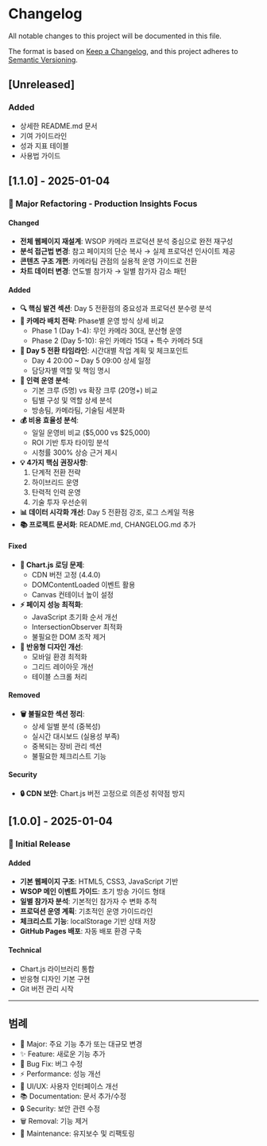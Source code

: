 # Changelog

All notable changes to this project will be documented in this file.

The format is based on [Keep a Changelog](https://keepachangelog.com/en/1.0.0/),
and this project adheres to [Semantic Versioning](https://semver.org/spec/v2.0.0.html).

## [Unreleased]

### Added
- 상세한 README.md 문서
- 기여 가이드라인
- 성과 지표 테이블
- 사용법 가이드

## [1.1.0] - 2025-01-04

### 🎯 Major Refactoring - Production Insights Focus

#### Changed
- **전체 웹페이지 재설계**: WSOP 카메라 프로덕션 분석 중심으로 완전 재구성
- **분석 접근법 변경**: 참고 페이지의 단순 복사 → 실제 프로덕션 인사이트 제공
- **콘텐츠 구조 개편**: 카메라팀 관점의 실용적 운영 가이드로 전환
- **차트 데이터 변경**: 연도별 참가자 → 일별 참가자 감소 패턴

#### Added
- **🔍 핵심 발견 섹션**: Day 5 전환점의 중요성과 프로덕션 분수령 분석
- **🎥 카메라 배치 전략**: Phase별 운영 방식 상세 비교
  - Phase 1 (Day 1-4): 무인 카메라 30대, 분산형 운영
  - Phase 2 (Day 5-10): 유인 카메라 15대 + 특수 카메라 5대
- **📅 Day 5 전환 타임라인**: 시간대별 작업 계획 및 체크포인트
  - Day 4 20:00 ~ Day 5 09:00 상세 일정
  - 담당자별 역할 및 책임 명시
- **👥 인력 운영 분석**: 
  - 기본 크루 (5명) vs 확장 크루 (20명+) 비교
  - 팀별 구성 및 역할 상세 분석
  - 방송팀, 카메라팀, 기술팀 세분화
- **💰 비용 효율성 분석**: 
  - 일일 운영비 비교 ($5,000 vs $25,000)
  - ROI 기반 투자 타이밍 분석
  - 시청률 300% 상승 근거 제시
- **💡 4가지 핵심 권장사항**:
  1. 단계적 전환 전략
  2. 하이브리드 운영
  3. 탄력적 인력 운영
  4. 기술 투자 우선순위
- **📊 데이터 시각화 개선**: Day 5 전환점 강조, 로그 스케일 적용
- **📚 프로젝트 문서화**: README.md, CHANGELOG.md 추가

#### Fixed
- **🐛 Chart.js 로딩 문제**: 
  - CDN 버전 고정 (4.4.0)
  - DOMContentLoaded 이벤트 활용
  - Canvas 컨테이너 높이 설정
- **⚡ 페이지 성능 최적화**:
  - JavaScript 초기화 순서 개선
  - IntersectionObserver 최적화
  - 불필요한 DOM 조작 제거
- **📱 반응형 디자인 개선**: 
  - 모바일 환경 최적화
  - 그리드 레이아웃 개선
  - 테이블 스크롤 처리

#### Removed
- **🗑️ 불필요한 섹션 정리**:
  - 상세 일별 분석 (중복성)
  - 실시간 대시보드 (실용성 부족)
  - 중복되는 장비 관리 섹션
  - 불필요한 체크리스트 기능

#### Security
- **🔒 CDN 보안**: Chart.js 버전 고정으로 의존성 취약점 방지

## [1.0.0] - 2025-01-04

### 🚀 Initial Release

#### Added
- **기본 웹페이지 구조**: HTML5, CSS3, JavaScript 기반
- **WSOP 메인 이벤트 가이드**: 초기 방송 가이드 형태
- **일별 참가자 분석**: 기본적인 참가자 수 변화 추적
- **프로덕션 운영 계획**: 기초적인 운영 가이드라인
- **체크리스트 기능**: localStorage 기반 상태 저장
- **GitHub Pages 배포**: 자동 배포 환경 구축

#### Technical
- Chart.js 라이브러리 통합
- 반응형 디자인 기본 구현
- Git 버전 관리 시작

---

## 범례

- 🎯 Major: 주요 기능 추가 또는 대규모 변경
- ✨ Feature: 새로운 기능 추가
- 🐛 Bug Fix: 버그 수정
- ⚡ Performance: 성능 개선
- 📱 UI/UX: 사용자 인터페이스 개선
- 📚 Documentation: 문서 추가/수정
- 🔒 Security: 보안 관련 수정
- 🗑️ Removal: 기능 제거
- 🔧 Maintenance: 유지보수 및 리팩토링
